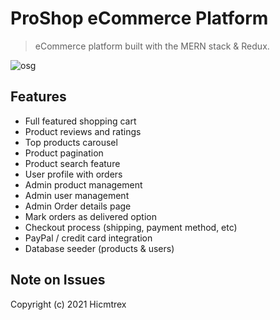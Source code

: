 # ProShop eCommerce Platform

> eCommerce platform built with the MERN stack & Redux.

![osg](https://res.cloudinary.com/hicm/image/upload/v1635377451/Welcome_To_HicmShop_-_2021-10-28_00.19.44_vhxlbf.png)

## Features

- Full featured shopping cart
- Product reviews and ratings
- Top products carousel
- Product pagination
- Product search feature
- User profile with orders
- Admin product management
- Admin user management
- Admin Order details page
- Mark orders as delivered option
- Checkout process (shipping, payment method, etc)
- PayPal / credit card integration
- Database seeder (products & users)

## Note on Issues

Copyright (c) 2021 Hicmtrex
